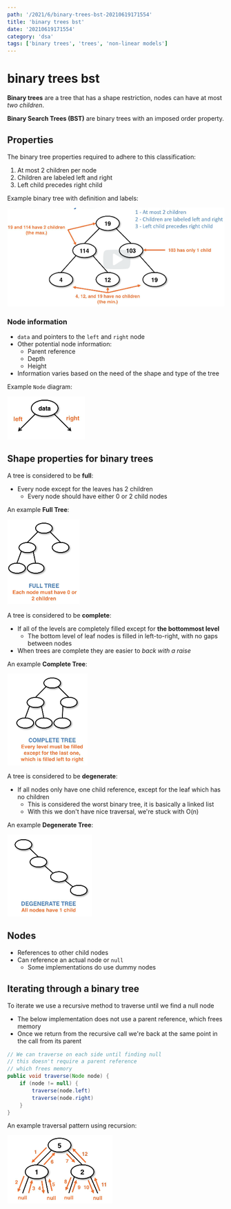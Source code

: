 ```yaml
---
path: '/2021/6/binary-trees-bst-20210619171554'
title: 'binary trees bst'
date: '20210619171554'
category: 'dsa'
tags: ['binary trees', 'trees', 'non-linear models']
---
```


# binary trees bst
**Binary trees** are a tree that has a shape restriction, nodes can have at most *two children*.

**Binary Search Trees (BST)** are binary trees with an imposed order property.

## Properties
The binary tree properties required to adhere to this classification:
1. At most 2 children per node
1. Children are labeled left and right
1. Left child precedes right child

Example binary tree with definition and labels:


![Example binary tree with definition and labels](./20210619172218-img-1.png)


### Node information
* `data` and pointers to the `left` and `right` node
* Other potential node information:
   * Parent reference
   * Depth
   * Height
* Information varies based on the need of the shape and type of the tree

Example `Node` diagram:


![Node diagram](./20210619172407-img-2.png)


## Shape properties for binary trees
A tree is considered to be **full**:
* Every node except for the leaves has 2 children
    * Every node should have either 0 or 2 child nodes

An example **Full Tree**:


![Example full tree](./20210619172826-img-3.png)



A tree is considered to be **complete**:
* If all of the levels are completely filled except for **the bottommost level**
    * The bottom level of leaf nodes is filled in left-to-right, with no gaps between nodes
* When trees are complete they are easier to *back with a raise*

An example **Complete Tree**:


![Example complete tree](./20210619172859-img-4.png)


A tree is considered to be **degenerate**:
* If all nodes only have one child reference, except for the leaf which has no children
    * This is considered the worst binary tree, it is basically a linked list
    * With this we don't have nice traversal, we're stuck with O(n)

An example **Degenerate Tree**:


![Example degenerate tree](./20210619173057-img-5.png)


## Nodes
* References to other child nodes
* Can reference an actual node or `null`
    * Some implementations do use dummy nodes

## Iterating through a binary tree
To iterate we use a recursive method to traverse until we find a null node
* The below implementation does not use a parent reference, which frees memory
* Once we return from the recursive call we're back at the same point in the call from its parent

```java
// We can traverse on each side until finding null
// this doesn't require a parent reference
// which frees memory
public void traverse(Node node) {
    if (node != null) {
        traverse(node.left)
        traverse(node.right)
    }
}
```

An example traversal pattern using recursion:


![Example binary tree traversal using recursion](./20210619173446-img-6.png)

